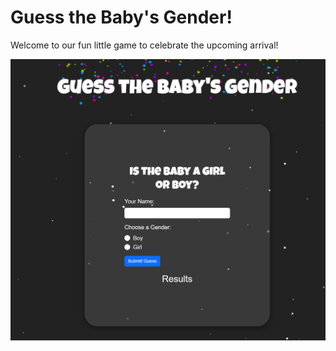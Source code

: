# Guess the Baby's Gender!

Welcome to our fun little game to celebrate the upcoming arrival!

![game](src/main/resources/static/img/guess.png)
